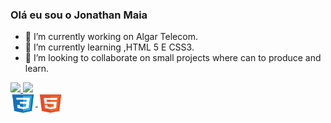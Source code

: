 <div>
  <h3> Olá eu sou o Jonathan Maia</>
    </div>
  
- 🔭 I’m currently working  on Algar Telecom.
- 🌱 I’m currently learning ,HTML 5 E CSS3.
- 👯 I’m looking to collaborate on small projects where can to produce and learn.
 
  

<div>
      <a href="https://beacons.ai/jonathanMaia22">
      <img height="180em" src="https://github-readme-stats.vercel.app/api?username=jonathanMaia22&show_icons=true&theme=dark&include_all_commits=true&count_private=true"/>
        <img height="180em" src="https://github-readme-stats.vercel.app/api/top-langs/?username=jonathanMaia22&layout=compact&langs_count=16&theme=dark"/_>
        </div>
       
 <div>
     <img align="center" alt="jonathan-CSS" height="30" width="40" src="https://raw.githubusercontent.com/devicons/devicon/master/icons/css3/css3-original.svg">
  <img align="center" alt="jonathan-HTML" height="30" width="40" src="https://raw.githubusercontent.com/devicons/devicon/master/icons/html5/html5-original.svg">
   

  
      
      

      



